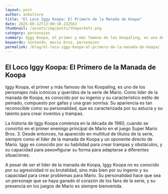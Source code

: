 ```yaml
--- 
layout: post 
author: ankolture 
title: "El Loco Iggy Koopa: El Primero de la Manada de Koopa"
date: 2025-08-12T13:00:10.232563 
thumbnail: /assets/img/posts/thepockets.png
category: personajes 
summary: Iggy Koopa, el primer y más famoso de los Koopaling, es uno de los personajes más icónicos y queridos de la serie de Mario. Como líder de la manada de...
keywords: nintendo, mario bros, personajes 
permalink: /blog/el-loco-iggy-koopa-el-primero-de-la-manada-de-koopa/ 
--- 
```


## El Loco Iggy Koopa: El Primero de la Manada de Koopa

Iggy Koopa, el primer y más famoso de los Koopaling, es uno de los personajes más icónicos y queridos de la serie de Mario. Como líder de la manada de Koopa, es conocido por su ingenio y su característico estilo de peinado, compuesto por gafas y una gran sonrisa. Su apariencia es tan reconocible como su personalidad, que es caracterizada por su astucia y su talento para crear inventos y trampas.

La historia de Iggy Koopa comienza en la década de 1980, cuando se convirtió en el primer enemigo principal de Mario en el juego Super Mario Bros. 3. Desde entonces, ha aparecido en multitud de títulos de la serie, siempre como el líder de la manada de Koopa y un oponente directo de Mario. Iggy es conocido por su habilidad para crear trampas y obstáculos, y su capacidad para реконfigurar su forma para adaptarse a diferentes situaciones.

A pesar de ser el líder de la manada de Koopa, Iggy Koopa no es conocido por su agresividad ni su brutalidad, sino más bien por su ingenio y su capacidad para crear problemas para Mario. Su personalidad hace que sea un personaje que se haya ganado el corazón de los fans de la serie, y su presencia en los juegos de Mario es siempre bienvenida.
